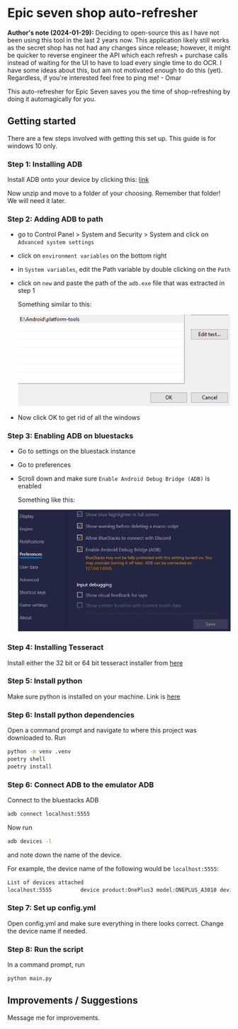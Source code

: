 # Epic seven shop auto-refresher

**Author's note (2024-01-29):** Deciding to open-source this as I have not been using this tool in the last 2 years now. This application likely still works as the secret shop has not had any changes since release; however, it might be quicker to reverse engineer the API which each refresh + purchase calls instead of waiting for the UI to have to load every single time to do OCR. I have some ideas about this, but am not motivated enough to do this (yet). Regardless, if you're interested feel free to ping me! - Omar

This auto-refresher for Epic Seven saves you the time of shop-refreshing by doing it automagically for you.

## Getting started

There are a few steps involved with getting this set up. This guide is for windows 10 only.

### Step 1: Installing ADB

Install ADB onto your device by clicking this: [link](https://dl.google.com/android/repository/platform-tools-latest-windows.zip)

Now unzip and move to a folder of your choosing. Remember that folder! We will need it later.

### Step 2: Adding ADB to path

- go to Control Panel > System and Security > System and click on `Advanced system settings`
- click on `environment variables` on the bottom right
- in `System variables`, edit the Path variable by double clicking on the `Path`
- click on `new` and paste the path of the `adb.exe` file that was extracted in step 1

    Something similar to this:

    ![adb_path](./documentation/adb_path.PNG)
- Now click OK to get rid of all the windows

### Step 3: Enabling ADB on bluestacks

- Go to settings on the bluestack instance
- Go to preferences
- Scroll down and make sure `Enable Android Debug Bridge (ADB)` is enabled

    Something like this:

    ![bluestacks_adb](./documentation/bluestacks_adb.PNG)

### Step 4: Installing Tesseract

Install either the 32 bit or 64 bit tesseract installer from [here](https://github.com/UB-Mannheim/tesseract/wiki)

### Step 5: Install python

Make sure python is installed on your machine. Link is [here](https://www.python.org/downloads/windows/)

### Step 6: Install python dependencies

Open a command prompt and navigate to where this project was downloaded to. Run

```sh
python -m venv .venv
poetry shell
poetry install
```

### Step 6: Connect ADB to the emulator ADB

Connect to the bluestacks ADB

```sh
adb connect localhost:5555
```

Now run

```sh
adb devices -l
```

and note down the name of the device.

For example, the device name of the following would be `localhost:5555`:

```sh
List of devices attached
localhost:5555         device product:OnePlus3 model:ONEPLUS_A3010 device:OnePlus3T transport_id:2
```

### Step 7: Set up config.yml

Open config.yml and make sure everything in there looks correct. Change the device name if needed.

### Step 8: Run the script

In a command prompt, run

```sh
python main.py
```

## Improvements / Suggestions

Message me for improvements.
